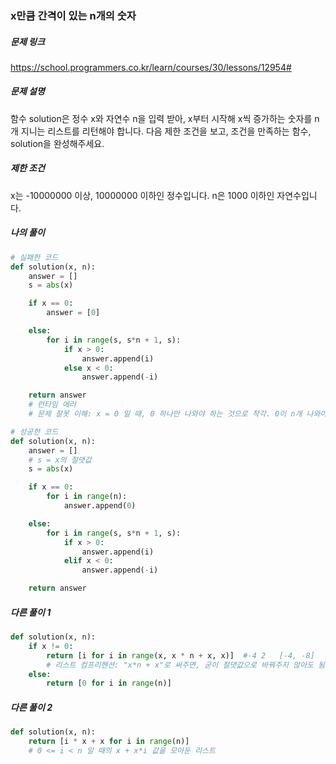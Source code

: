 ### x만큼 간격이 있는 n개의 숫자


##### 문제 링크

https://school.programmers.co.kr/learn/courses/30/lessons/12954#



##### 문제 설명

함수 solution은 정수 x와 자연수 n을 입력 받아, x부터 시작해 x씩 증가하는 숫자를 n개 지니는 리스트를 리턴해야 합니다. 다음 제한 조건을 보고, 조건을 만족하는 함수, solution을 완성해주세요.


##### 제한 조건
x는 -10000000 이상, 10000000 이하인 정수입니다.
n은 1000 이하인 자연수입니다.



##### 나의 풀이

```py
# 실패한 코드
def solution(x, n):
    answer = []
    s = abs(x)

    if x == 0: 
        answer = [0]

    else:
        for i in range(s, s*n + 1, s):
            if x > 0:
                answer.append(i)
            else x < 0:
                answer.append(-i)

    return answer
    # 런타임 에러 
    # 문제 잘못 이해: x = 0 일 때, 0 하나만 나와야 하는 것으로 착각. 0이 n개 나와야 함

# 성공한 코드
def solution(x, n):
    answer = []
    # s = x의 절댓값 
    s = abs(x)

    if x == 0:
        for i in range(n):
            answer.append(0)

    else:
        for i in range(s, s*n + 1, s):
            if x > 0:
                answer.append(i)
            elif x < 0:
                answer.append(-i)

    return answer
```



##### 다른 풀이 1

```py
def solution(x, n):
    if x != 0:    
        return [i for i in range(x, x * n + x, x)]  #-4	2	[-4, -8]
        # 리스트 컴프리헨션: "x*n + x"로 써주면, 굳이 절댓값으로 바꿔주지 않아도 됨
    else:
        return [0 for i in range(n)]
```



##### 다른 풀이 2

```py
def solution(x, n):
    return [i * x + x for i in range(n)]
    # 0 <= i < n 일 때의 x + x*i 값을 모아둔 리스트 
```
